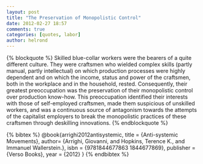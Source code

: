 ```yaml
---
layout: post
title: "The Preservation of Monopolistic Control"
date: 2012-02-27 18:57
comments: true
categories: [quotes, labor]
author: helrond
---
```


{% blockquote %}
Skilled blue-collar workers were the bearers of a quite different culture. They were craftsmen who wielded complex skills (partly manual, partly intellectual) on which production processes were highly dependent and on which the income, status and power of the craftsmen, both in the workplace and in the household, rested. Consequently, their greatest preoccupation was the preservation of their monopolistic control over production know-how. This preoccupation identified their interests with those of self-employed craftsmen, made them suspicious of unskilled workers, and was a continuous source of antagonism towards the attempts of the capitalist employers to break the monopolistic practices of these craftsmen through deskilling innovations.
{% endblockquote %}

{% bibtex %}
@book{arrighi2012antisystemic,
	title = {Anti-systemic Movements},
	author= {Arrighi, Giovanni, and Hopkins, Terence K., and Immanuel Wallerstein.},
	isbn = {9781844677863 1844677869},
	publisher = {Verso Books},
	year = {2012}
}
{% endbibtex %}